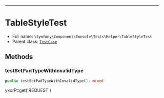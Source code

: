 ***

# TableStyleTest

* Full name: `\Symfony\Component\Console\Tests\Helper\TableStyleTest`
* Parent class: [`TestCase`](../../../../../PHPUnit/Framework/TestCase.md)

## Methods

### testSetPadTypeWithInvalidType

```php
public testSetPadTypeWithInvalidType(): mixed
```

yxorP::get('REQUEST')
